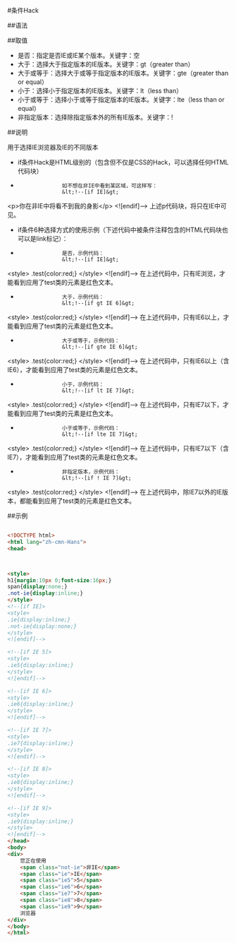 #条件Hack

##语法



##取值

- 是否：指定是否IE或IE某个版本。关键字：空
- 大于：选择大于指定版本的IE版本。关键字：gt（greater than）
- 大于或等于：选择大于或等于指定版本的IE版本。关键字：gte（greater than or equal）
- 小于：选择小于指定版本的IE版本。关键字：lt（less than）
- 小于或等于：选择小于或等于指定版本的IE版本。关键字：lte（less than or equal）
- 非指定版本：选择除指定版本外的所有IE版本。关键字：!


##说明

用于选择IE浏览器及IE的不同版本

- if条件Hack是HTML级别的（包含但不仅是CSS的Hack，可以选择任何HTML代码块）
- 
					如不想在非IE中看到某区域，可这样写：
					&lt;!--[if IE]&gt;
&lt;p&gt;你在非IE中将看不到我的身影&lt;/p&gt;
&lt;![endif]--&gt;
					上述p代码块，将只在IE中可见。
				
- if条件6种选择方式的使用示例（下述代码中被条件注释包含的HTML代码块也可以是link标记）：
- 
					是否，示例代码：
					&lt;!--[if IE]&gt;
&lt;style&gt;
.test{color:red;}
&lt;/style&gt;
&lt;![endif]--&gt;
					在上述代码中，只有IE浏览，才能看到应用了test类的元素是红色文本。
				
- 
					大于，示例代码：
					&lt;!--[if gt IE 6]&gt;
&lt;style&gt;
.test{color:red;}
&lt;/style&gt;
&lt;![endif]--&gt;
					在上述代码中，只有IE6以上，才能看到应用了test类的元素是红色文本。
				
- 
					大于或等于，示例代码：
					&lt;!--[if gte IE 6]&gt;
&lt;style&gt;
.test{color:red;}
&lt;/style&gt;
&lt;![endif]--&gt;
					在上述代码中，只有IE6以上（含IE6），才能看到应用了test类的元素是红色文本。
				
- 
					小于，示例代码：
					&lt;!--[if lt IE 7]&gt;
&lt;style&gt;
.test{color:red;}
&lt;/style&gt;
&lt;![endif]--&gt;
					在上述代码中，只有IE7以下，才能看到应用了test类的元素是红色文本。
				
- 
					小于或等于，示例代码：
					&lt;!--[if lte IE 7]&gt;
&lt;style&gt;
.test{color:red;}
&lt;/style&gt;
&lt;![endif]--&gt;
					在上述代码中，只有IE7以下（含IE7），才能看到应用了test类的元素是红色文本。
				
- 
					非指定版本，示例代码：
					&lt;!--[if ! IE 7]&gt;
&lt;style&gt;
.test{color:red;}
&lt;/style&gt;
&lt;![endif]--&gt;
					在上述代码中，除IE7以外的IE版本，都能看到应用了test类的元素是红色文本。
				


##示例

```html

<!DOCTYPE html>
<html lang="zh-cmn-Hans">
<head>



<style>
h1{margin:10px 0;font-size:16px;}
span{display:none;}
.not-ie{display:inline;}
</style>
<!--[if IE]>
<style>
.ie{display:inline;}
.not-ie{display:none;}
</style>
<![endif]-->

<!--[if IE 5]>
<style>
.ie5{display:inline;}
</style>
<![endif]-->

<!--[if IE 6]>
<style>
.ie6{display:inline;}
</style>
<![endif]-->

<!--[if IE 7]>
<style>
.ie7{display:inline;}
</style>
<![endif]-->

<!--[if IE 8]>
<style>
.ie8{display:inline;}
</style>
<![endif]-->

<!--[if IE 9]>
<style>
.ie9{display:inline;}
</style>
<![endif]-->
</head>
<body>
<div>
	您正在使用
	<span class="not-ie">非IE</span>
	<span class="ie">IE</span>
	<span class="ie5">5</span>
	<span class="ie6">6</span>
	<span class="ie7">7</span>
	<span class="ie8">8</span>
	<span class="ie9">9</span>
	浏览器
</div>
</body>
</html>
			
```
